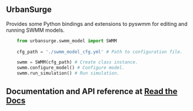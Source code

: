 ## UrbanSurge
Provides some Python bindings and extensions to pyswmm for editing
and running SWMM models.

```python
    from urbansurge.swmm_model import SWMM
    
    cfg_path = './swmm_model_cfg.yml' # Path to configuration file.

    swmm = SWMM(cfg_path) # Create class instance.
    swmm.configure_model() # Configure model.
    swmm.run_simulation() # Run simulation.
```

## Documentation and API reference at [Read the Docs](https://urbansurge.readthedocs.io/en/latest/)